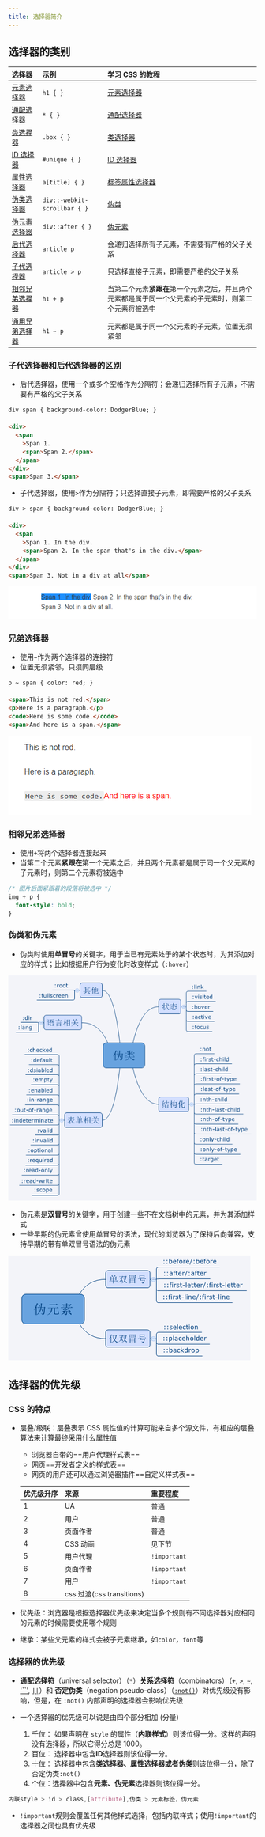 ```yaml
---
title: 选择器简介
---
```


## 选择器的类别

| 选择器                                                                                         | 示例                         | 学习 CSS 的教程                                                                                                                                             |
| :--------------------------------------------------------------------------------------------- | :--------------------------- | :---------------------------------------------------------------------------------------------------------------------------------------------------------- |
| [元素选择器](https://developer.mozilla.org/zh-CN/docs/Web/CSS/Type_selectors)                  | `h1 { }`                     | [元素选择器](https://developer.mozilla.org/zh-CN/docs/user:chrisdavidmills/CSS_Learn/CSS_Selectors/Type_Class_and_ID_Selectors#Type_selectors)              |
| [通配选择器](https://developer.mozilla.org/zh-CN/docs/Web/CSS/Universal_selectors)             | `* { }`                      | [通配选择器](https://developer.mozilla.org/zh-CN/docs/user:chrisdavidmills/CSS_Learn/CSS_Selectors/Type_Class_and_ID_Selectors#The_universal_selector)      |
| [类选择器](https://developer.mozilla.org/zh-CN/docs/Web/CSS/Class_selectors)                   | `.box { }`                   | [类选择器](https://developer.mozilla.org/zh-CN/docs/user:chrisdavidmills/CSS_Learn/CSS_Selectors/Type_Class_and_ID_Selectors#Class_selectors)               |
| [ID 选择器](https://developer.mozilla.org/zh-CN/docs/Web/CSS/ID_selectors)                     | `#unique { }`                | [ID 选择器](https://developer.mozilla.org/zh-CN/docs/user:chrisdavidmills/CSS_Learn/CSS_Selectors/Type_Class_and_ID_Selectors#ID_Selectors)                 |
| [属性选择器](https://developer.mozilla.org/zh-CN/docs/Web/CSS/Attribute_selectors)             | `a[title] { }`               | [标签属性选择器](https://developer.mozilla.org/zh-CN/docs/User:chrisdavidmills/CSS_Learn/CSS_Selectors/Attribute_selectors)                                 |
| [伪类选择器](https://developer.mozilla.org/zh-CN/docs/Web/CSS/Pseudo-classes)                  | `div::-webkit-scrollbar { }` | [伪类](https://developer.mozilla.org/zh-CN/docs/User:chrisdavidmills/CSS_Learn/CSS_Selectors/Pseuso-classes_and_Pseudo-elements#What_is_a_pseudo-class)     |
| [伪元素选择器](https://developer.mozilla.org/zh-CN/docs/Web/CSS/Pseudo-elements)               | `div::after { }`             | [伪元素](https://developer.mozilla.org/zh-CN/docs/User:chrisdavidmills/CSS_Learn/CSS_Selectors/Pseuso-classes_and_Pseudo-elements#What_is_a_pseudo-element) |
| [后代选择器](https://developer.mozilla.org/zh-CN/docs/Web/CSS/Descendant_combinator)           | `article p`                  | 会递归选择所有子元素，不需要有严格的父子关系                                                                                                                |
| [子代选择器](https://developer.mozilla.org/zh-CN/docs/Web/CSS/Child_combinator)                | `article > p`                | 只选择直接子元素，即需要严格的父子关系                                                                                                                      |
| [相邻兄弟选择器](https://developer.mozilla.org/zh-CN/docs/Web/CSS/Adjacent_sibling_combinator) | `h1 + p`                     | 当第二个元素**紧跟在**第一个元素之后，并且两个元素都是属于同一个父元素的子元素时，则第二个元素将被选中                                                      |
| [通用兄弟选择器](https://developer.mozilla.org/zh-CN/docs/Web/CSS/General_sibling_combinator)  | `h1 ~ p`                     | 元素都是属于同一个父元素的子元素，位置无须紧邻                                                                                                              |

### 子代选择器和后代选择器的区别

- 后代选择器，使用一个或多个空格作为分隔符；会递归选择所有子元素，不需要有严格的父子关系

```html
div span { background-color: DodgerBlue; }

<div>
  <span
    >Span 1.
    <span>Span 2.</span>
  </span>
</div>
<span>Span 3.</span>
```

- 子代选择器，使用`>`作为分隔符；只选择直接子元素，即需要严格的父子关系

```html
div > span { background-color: DodgerBlue; }

<div>
  <span
    >Span 1. In the div.
    <span>Span 2. In the span that's in the div.</span>
  </span>
</div>
<span>Span 3. Not in a div at all</span>
```

![image-20200512110219787](../../images/image-20200512110219787.png)

### 兄弟选择器

- 使用`~`作为两个选择器的连接符
- 位置无须紧邻，只须同层级

```html
p ~ span { color: red; }

<span>This is not red.</span>
<p>Here is a paragraph.</p>
<code>Here is some code.</code>
<span>And here is a span.</span>
```

![image-20200512110816361](../../images/image-20200512110816361.png)

### 相邻兄弟选择器

- 使用`+`将两个选择器连接起来
- 当第二个元素**紧跟在**第一个元素之后，并且两个元素都是属于同一个父元素的子元素时，则第二个元素将被选中

```css
/* 图片后面紧跟着的段落将被选中 */
img + p {
  font-style: bold;
}
```

### 伪类和伪元素

- 伪类时使用**单冒号**的关键字，用于当已有元素处于的某个状态时，为其添加对应的样式；比如根据用户行为变化时改变样式（`:hover`）

![weilei](../../images/weilei.png)

- 伪元素是**双冒号**的关键字，用于创建一些不在文档树中的元素，并为其添加样式
- 一些早期的伪元素曾使用单冒号的语法，现代的浏览器为了保持后向兼容，支持早期的带有单双冒号语法的伪元素

![weiyuansu](../../images/weiyuansu.png)

## 选择器的优先级

### CSS 的特点

- 层叠/级联：层叠表示 CSS 属性值的计算可能来自多个源文件，有相应的层叠算法来计算最终采用什么属性值

  - 浏览器自带的==用户代理样式表==
  - 网页==开发者定义的样式表==
  - 网页的用户还可以通过浏览器插件==自定义样式表==

  | 优先级升序 | 来源                      | 重要程度     |
  | :--------- | :------------------------ | ------------ |
  | 1          | UA                        | 普通         |
  | 2          | 用户                      | 普通         |
  | 3          | 页面作者                  | 普通         |
  | 4          | CSS 动画                  | 见下节       |
  | 5          | 用户代理                  | `!important` |
  | 6          | 页面作者                  | `!important` |
  | 7          | 用户                      | `!important` |
  | 8          | css 过渡(css transitions) |              |

- 优先级：浏览器是根据选择器优先级来决定当多个规则有不同选择器对应相同的元素的时候需要使用哪个规则

- 继承：某些父元素的样式会被子元素继承，如`color`，`font`等

### 选择器的优先级

- **通配选择符**（universal selector）（[`*`](https://developer.mozilla.org/zh-CN/docs/Web/CSS/Universal_selectors)）**关系选择符**（combinators）（[`+`](https://developer.mozilla.org/zh-CN/docs/Web/CSS/Adjacent_sibling_combinator), [`>`](https://developer.mozilla.org/zh-CN/docs/Web/CSS/Child_combinator), [`~`](https://developer.mozilla.org/zh-CN/docs/Web/CSS/General_sibling_combinator), ['``'](https://developer.mozilla.org/en-US/docs/Web/CSS/Descendant_combinator), [`||`](https://developer.mozilla.org/zh-CN/docs/Web/CSS/Column_combinator)）和 **否定伪类**（negation pseudo-class）（[`:not()`](https://developer.mozilla.org/zh-CN/docs/Web/CSS/:not)）对优先级没有影响，但是，在 `:not()` 内部声明的选择器会影响优先级

- 一个选择器的优先级可以说是由四个部分相加 (分量)
  1. 千位： 如果声明在 `style` 的属性（**内联样式**）则该位得一分。这样的声明没有选择器，所以它得分总是 1000。
  2. 百位： 选择器中包含**ID**选择器则该位得一分。
  3. 十位： 选择器中包含**类选择器、属性选择器或者伪类**则该位得一分，除了否定伪类`:not()`
  4. 个位：选择器中包含**元素、伪元素**选择器则该位得一分。

```css
内联style > id > class,[attribute],伪类 > 元素标签，伪元素
```

- `!important`规则会覆盖任何其他样式选择，包括内联样式；使用`!important`的选择器之间也具有优先级
